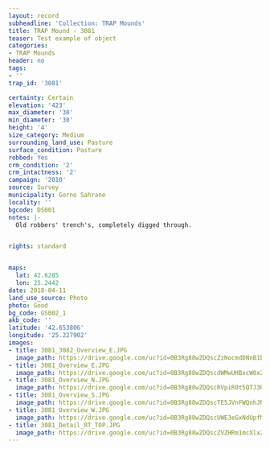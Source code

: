 ```yaml
---
layout: record
subheadline: 'Collection: TRAP Mounds'
title: TRAP Mound - 3081
teaser: Test example of object
categories:
- TRAP Mounds
header: no
tags:
- ''
trap_id: '3081'

certainty: Certain
elevation: '423'
max_diameter: '30'
min_diameter: '30'
height: '4'
size_category: Medium
surrounding_land_use: Pasture
surface_condition: Pasture
robbed: Yes
crm_condition: '2'
crm_intactness: '2'
campaign: '2010'
source: Survey
municipality: Gorno Sahrane
locality: ''
bgcode: DS001
notes: |-
  Old robbers' trench's, completely digged through.


rights: standard


maps:
  lat: 42.6285
  lon: 25.2442
date: 2018-04-11
land_use_source: Photo
photo: Good
bg_code: GS002_1
akb_code: ''
latitude: '42.653806'
longitude: '25.227902'
images:
- title: 3081_3082_Overview_E.JPG
  image_path: https://drive.google.com/uc?id=0B3Rg88wZDQscZzNocmdDNnB1bTQ
- title: 3081_Overview_E.JPG
  image_path: https://drive.google.com/uc?id=0B3Rg88wZDQscdWMwUHBxcW0xZWM
- title: 3081_Overview_N.JPG
  image_path: https://drive.google.com/uc?id=0B3Rg88wZDQscRVpiR0t5QTJ3Rmc
- title: 3081_Overview_S.JPG
  image_path: https://drive.google.com/uc?id=0B3Rg88wZDQscTE5JVnFWQnhJNXc
- title: 3081_Overview_W.JPG
  image_path: https://drive.google.com/uc?id=0B3Rg88wZDQscUWE3eGxNdUpfMmc
- title: 3081_Detail_RT_TOP.JPG
  image_path: https://drive.google.com/uc?id=0B3Rg88wZDQscZVZHRm1mcXlxZEE
---
```

